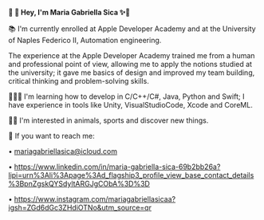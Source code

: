 **🤯 🦋 Hey, I'm Maria Gabriella Sica ✨🌙**

📚 I'm currently enrolled at Apple Developer Academy and at the University of Naples Federico II, Automation engineering.

The experience at the Apple Developer Academy trained me from a human and professional point of view, allowing me to apply the notions studied at the university; it gave me basics of design and improved my team building, critical thinking and problem-solving skills.

👩🏼‍💻 I'm learning how to develop in C/C++/C#, Java, Python and Swift; I have experience in tools like Unity, VisualStudioCode, Xcode and CoreML. 

🥰🍿 I'm interested in animals, sports and discover new things.


📨 If you want to reach me: 

• mariagabriellasica@icloud.com

• https://www.linkedin.com/in/maria-gabriella-sica-69b2bb26a?lipi=urn%3Ali%3Apage%3Ad_flagship3_profile_view_base_contact_details%3BpnZgskQYSdyltARGJgCObA%3D%3D

• https://www.instagram.com/mariagabriellasicaa?igsh=ZGd6dGc3ZHdiOTNo&utm_source=qr


